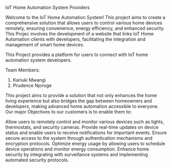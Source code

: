 
IoT Home Automation System Providers

Welcome to the IoT Home Automation System! This project aims to create a comprehensive solution that allows users to control various home devices remotely, ensuring convenience, energy efficiency, and enhanced security. This Projec involves the development of a website that links IoT Home Automation clients with developers, facilitating the integration and management of smart home devices.

This Project provides a platform for users to connect with IoT home automation system developers. 

Team Members:
1. Kariuki Mwangi
2. Prudence Njoroge 

This project aims to provide a solution that not only enhances the home living experience but also bridges the gap between homeowners and developers, making advanced home automation accessible to everyone. Our major Objectives to our customers is to enable them to:

Allow users to remotely control and monitor various devices such as lights, thermostats, and security cameras. Provide real-time updates on device status and enable users to receive notifications for important events. Ensure secure access to the system through authentication mechanisms and encryption protocols. Optimize energy usage by allowing users to schedule device operations and monitor energy consumption. Enhance home security by integrating with surveillance systems and implementing automated security protocols.
